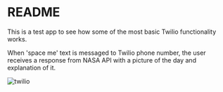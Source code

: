 # README

This is a test app to see how some of the most basic Twilio functionality works.

When 'space me' text is messaged to Twilio phone number, the user receives a response from NASA API with a picture of the day and explanation of it.

![twilio](https://user-images.githubusercontent.com/16231307/35086780-afd1963e-fbe2-11e7-9acc-26262f6f0036.jpg)
